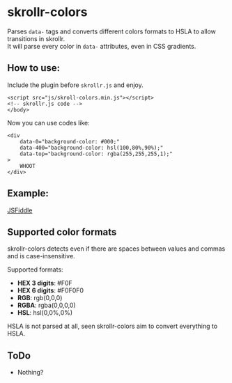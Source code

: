 skrollr-colors
==============

Parses ``data-`` tags and converts different colors formats to HSLA to allow transitions in skrollr.  
It will parse every color in ``data-`` attributes, even in CSS gradients.

How to use:
--------------

Include the plugin before ``skrollr.js`` and enjoy.  

    <script src="js/skroll-colors.min.js"></script>
    <!-- skrollr.js code -->
    </body>
    
Now you can use codes like:

    <div 
        data-0="background-color: #000;"
        data-400="background-color: hsl(100,80%,90%);"
        data-top="background-color: rgba(255,255,255,1);"
    >
        WHOOT
    </div>
    

Example:
-------------
[JSFiddle](http://jsfiddle.net/zqcx4/)


Supported color formats
--------------

skrollr-colors detects even if there are spaces between values and commas and is case-insensitive.

Supported formats:

- **HEX 3 digits**: #F0F
- **HEX 6 digits**: #F0F0F0
- **RGB**: rgb(0,0,0)
- **RGBA**: rgba(0,0,0,0)
- **HSL**: hsl(0,0%,0%)

HSLA is not parsed at all, seen skrollr-colors aim to convert everything to HSLA.

ToDo
----------

- Nothing?
